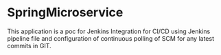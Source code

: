 # SpringMicroservice

This application is a poc for Jenkins Integration for CI/CD using Jenkins pipeline file and configuration of continuous polling of SCM for any latest commits in GIT.
